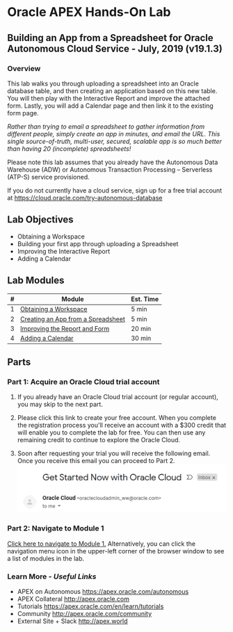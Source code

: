 # Oracle APEX Hands-On Lab
## Building an App from a Spreadsheet for Oracle Autonomous Cloud Service - July, 2019 (v19.1.3)
### Overview
This lab walks you through uploading a spreadsheet into an Oracle database table, and then creating an application based on this new table. You will then play with the Interactive Report and improve the attached form. Lastly, you will add a Calendar page and then link it to the existing form page.

*Rather than trying to email a spreadsheet to gather information from different people, simply create an app in minutes, and email the URL. This single source-of-truth, multi-user, secured, scalable app is so much better than having 20 (incomplete) spreadsheets!*

Please note this lab assumes that you already have the Autonomous Data Warehouse (ADW) or Autonomous Transaction Processing – Serverless (ATP-S) service provisioned. 

If you do not currently have a cloud service, sign up for a free trial account at https://cloud.oracle.com/try-autonomous-database

## Lab Objectives

* Obtaining a Workspace
* Building your first app through uploading a Spreadsheet
* Improving the Interactive Report
* Adding a Calendar

## Lab Modules

| # | Module | Est. Time |
| --- | --- | --- |
| 1 | [Obtaining a Workspace](1-getting-started-obtaining-a-workspace.md) | 5 min |
| 2 | [Creating an App from a Spreadsheet](2-building-your-first-app-creating-an-app-from-a-spreadsheet.md) | 5 min |
| 3 | [Improving the Report and Form](3-using-the-runtime-environment-improving-the-report-and-form.md) | 20 min |
| 4 | [Adding a Calendar](4-using-the-runtime-environment-adding-a-calendar.md) | 30 min |

## Parts

### Part 1: Acquire an Oracle Cloud trial account
1. If you already have an Oracle Cloud trial account (or regular account), you may skip to the next part.

2. Please click this link to create your free account. When you complete the registration process you'll receive an account with a $300 credit that will enable you to complete the lab for free. You can then use any remaining credit to continue to explore the Oracle Cloud.

3. Soon after requesting your trial you will receive the following email. Once you receive this email you can proceed to Part 2.  
    ![](images/0/get-started-email.png)



### Part 2: Navigate to Module 1

[Click here to navigate to Module 1.](1-getting-started-obtaining-a-workspace.md) Alternatively, you can click the navigation menu icon in the upper-left corner of the browser window to see a list of modules in the lab.

### Learn More - *Useful Links*

- APEX on Autonomous  https://apex.oracle.com/autonomous
- APEX Collateral  http://apex.oracle.com
- Tutorials  https://apex.oracle.com/en/learn/tutorials
- Community  http://apex.oracle.com/community
- External Site + Slack  http://apex.world
